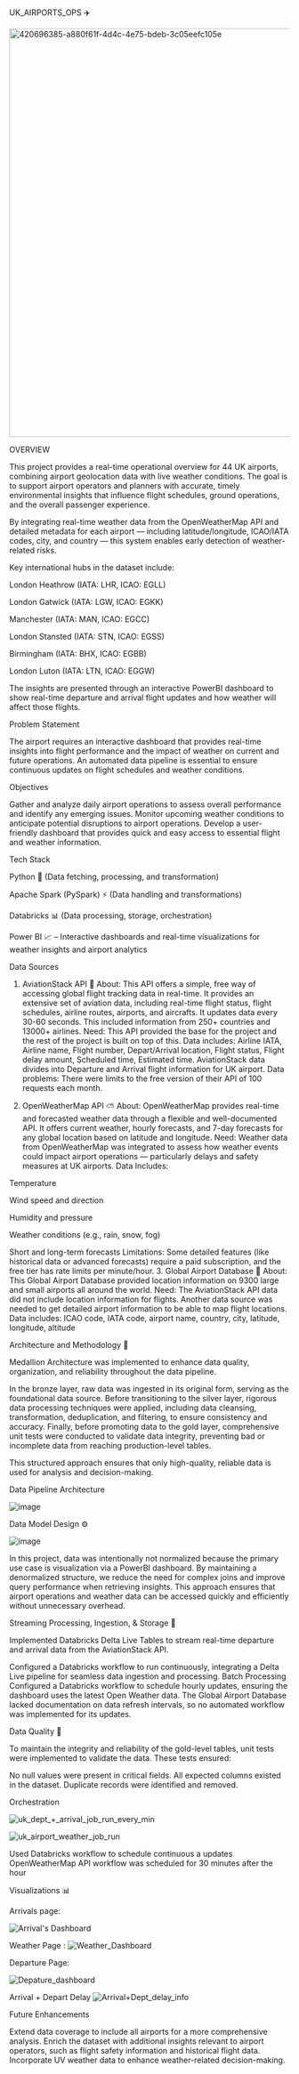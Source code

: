 UK_AIRPORTS_OPS ✈️



<img width="735" alt="420696385-a880f61f-4d4c-4e75-bdeb-3c05eefc105e" src="https://github.com/user-attachments/assets/09988643-6603-4eb9-b432-ddbb0716faa8" />


OVERVIEW 


This project provides a real-time operational overview for 44 UK airports, combining airport geolocation data with live weather conditions. The goal is to support airport operators and planners with accurate, timely environmental insights that influence flight schedules, ground operations, and the overall passenger experience.

By integrating real-time weather data from the OpenWeatherMap API and detailed metadata for each airport — including latitude/longitude, ICAO/IATA codes, city, and country — this system enables early detection of weather-related risks.


Key international hubs in the dataset include:

London Heathrow (IATA: LHR, ICAO: EGLL)

London Gatwick (IATA: LGW, ICAO: EGKK)

Manchester (IATA: MAN, ICAO: EGCC)

London Stansted (IATA: STN, ICAO: EGSS)

Birmingham (IATA: BHX, ICAO: EGBB)

London Luton (IATA: LTN, ICAO: EGGW)


The insights are presented through an interactive PowerBI dashboard to show real-time departure and arrival flight updates and how weather will affect those flights.



Problem Statement


The airport requires an interactive dashboard that provides real-time insights into flight performance and the impact of weather on current and future operations.
An automated data pipeline is essential to ensure continuous updates on flight schedules and weather conditions.


Objectives


Gather and analyze daily airport operations to assess overall performance and identify any emerging issues.
Monitor upcoming weather conditions to anticipate potential disruptions to airport operations.
Develop a user-friendly dashboard that provides quick and easy access to essential flight and weather information.


Tech Stack


Python 🐍 (Data fetching, processing, and transformation)

Apache Spark (PySpark) ⚡ (Data handling and transformations)

Databricks 📊 (Data processing, storage, orchestration)

Power BI 📈 – Interactive dashboards and real-time visualizations for weather insights and airport analytics


Data Sources


1. AviationStack API 🛬
About: This API offers a simple, free way of accessing global flight tracking data in real-time. It provides an extensive set of aviation data, including real-time flight status, flight schedules, airline routes, airports, and aircrafts. It updates data every 30-60 seconds. This included information from 250+ countries and 13000+ airlines.
Need: This API provided the base for the project and the rest of the project is built on top of this.
Data includes: Airline IATA, Airline name, Flight number, Depart/Arrival location, Flight status, Flight delay amount, Scheduled time, Estimated time. AviationStack data divides into Departure and Arrival flight information for UK airport.
Data problems: There were limits to the free version of their API of 100 requests each month.

2. OpenWeatherMap API ⛅
About: OpenWeatherMap provides real-time and forecasted weather data through a flexible and well-documented API. It offers current weather, hourly forecasts, and 7-day forecasts for any global location based on latitude and longitude.
Need: Weather data from OpenWeatherMap was integrated to assess how weather events could impact airport operations — particularly delays and safety measures at UK airports.
Data Includes:

Temperature

Wind speed and direction

Humidity and pressure

Weather conditions (e.g., rain, snow, fog)

Short and long-term forecasts
Limitations: Some detailed features (like historical data or advanced forecasts) require a paid subscription, and the free tier has rate limits per minute/hour.
3. Global Airport Database 📍
About: This Global Airport Database provided location information on 9300 large and small airports all around the world.
Need: The AviationStack API data did not include location information for flights. Another data source was needed to get detailed airport information to be able to map flight locations.
Data includes: ICAO code, IATA code, airport name, country, city, latitude, longitude, altitude


Architecture and Methodology 📝


Medallion Architecture was implemented to enhance data quality, organization, and reliability throughout the data pipeline.

In the bronze layer, raw data was ingested in its original form, serving as the foundational data source. Before transitioning to the silver layer, rigorous data processing techniques were applied, including data cleansing, transformation, deduplication, and filtering, to ensure consistency and accuracy. Finally, before promoting data to the gold layer, comprehensive unit tests were conducted to validate data integrity, preventing bad or incomplete data from reaching production-level tables.

This structured approach ensures that only high-quality, reliable data is used for analysis and decision-making.

Data Pipeline Architecture



![image](https://github.com/user-attachments/assets/91031a04-f589-45b5-9a8e-a285ab690c1d)



Data Model Design ⚙️


![image](https://github.com/user-attachments/assets/3e97f312-d2c7-46a6-932b-fb6b65e6b699)


In this project, data was intentionally not normalized because the primary use case is visualization via a PowerBI dashboard. By maintaining a denormalized structure, we reduce the need for complex joins and improve query performance when retrieving insights. This approach ensures that airport operations and weather data can be accessed quickly and efficiently without unnecessary overhead.


Streaming Processing, Ingestion, & Storage 💾


Implemented Databricks Delta Live Tables to stream real-time departure and arrival data from the AviationStack API.

Configured a Databricks workflow to run continuously, integrating a Delta Live pipeline for seamless data ingestion and processing.
Batch Processing
Configured a Databricks workflow to schedule hourly updates, ensuring the dashboard uses the latest Open Weather data.
The Global Airport Database lacked documentation on data refresh intervals, so no automated workflow was implemented for its updates.


Data Quality 🔢


To maintain the integrity and reliability of the gold-level tables, unit tests were implemented to validate the data. These tests ensured:

No null values were present in critical fields.
All expected columns existed in the dataset.
Duplicate records were identified and removed.


Orchestration


![uk_dept_+_arrival_job_run_every_min](https://github.com/user-attachments/assets/7a19a245-16c8-4224-b7b1-391576c9a7dc)

![uk_airport_weather_job_run](https://github.com/user-attachments/assets/cb3ad9b1-6d60-44a3-b63e-5eba5a6da818)


Used Databricks workflow to schedule continuous a updates
OpenWeatherMap API workflow was scheduled for 30 minutes after the hour


Visualizations 📊


Arrivals page:


![Arrival's Dashboard](https://github.com/user-attachments/assets/c7da1842-d83d-4ec3-b549-5f1f983305d5)


Weather Page :
![Weather_Dashboard](https://github.com/user-attachments/assets/44f27549-4eec-4a04-b6f9-4d0b7dba29d7)

Departure Page:

![Depature_dashboard](https://github.com/user-attachments/assets/44b054a3-a1d3-4731-8935-47230037bc53)

Arrival + Depart Delay 
![Arrival+Dept_delay_info](https://github.com/user-attachments/assets/aec73c76-39ac-438c-8f74-5fc97943e8c7)


Future Enhancements


Extend data coverage to include all airports for a more comprehensive analysis.
Enrich the dataset with additional insights relevant to airport operators, such as flight safety information and historical flight data.
Incorporate UV weather data to enhance weather-related decision-making.











